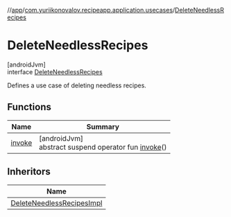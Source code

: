 //[app](../../../index.md)/[com.yuriikonovalov.recipeapp.application.usecases](../index.md)/[DeleteNeedlessRecipes](index.md)

# DeleteNeedlessRecipes

[androidJvm]\
interface [DeleteNeedlessRecipes](index.md)

Defines a use case of deleting needless recipes.

## Functions

| Name | Summary |
|---|---|
| [invoke](invoke.md) | [androidJvm]<br>abstract suspend operator fun [invoke](invoke.md)() |

## Inheritors

| Name |
|---|
| [DeleteNeedlessRecipesImpl](../-delete-needless-recipes-impl/index.md) |

